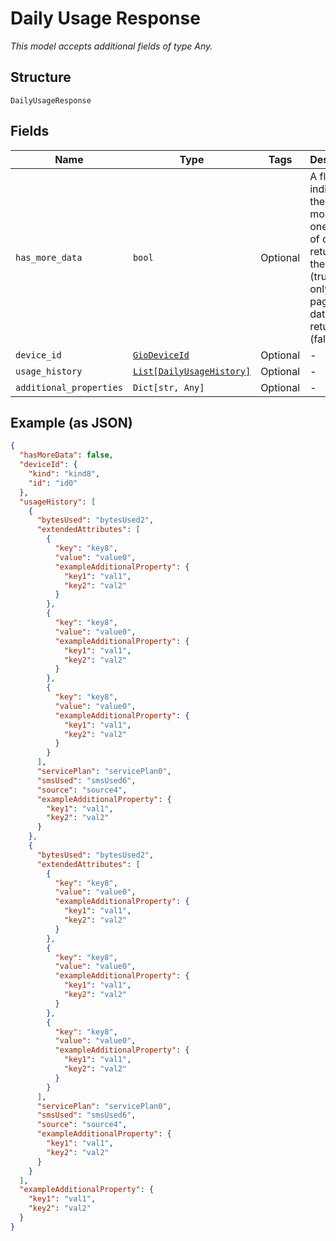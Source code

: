 
# Daily Usage Response

*This model accepts additional fields of type Any.*

## Structure

`DailyUsageResponse`

## Fields

| Name | Type | Tags | Description |
|  --- | --- | --- | --- |
| `has_more_data` | `bool` | Optional | A flag set to indicate if there is more than one page of data returned by the query (true) or if only one page of data returned (false) |
| `device_id` | [`GioDeviceId`](../../doc/models/gio-device-id.md) | Optional | - |
| `usage_history` | [`List[DailyUsageHistory]`](../../doc/models/daily-usage-history.md) | Optional | - |
| `additional_properties` | `Dict[str, Any]` | Optional | - |

## Example (as JSON)

```json
{
  "hasMoreData": false,
  "deviceId": {
    "kind": "kind8",
    "id": "id0"
  },
  "usageHistory": [
    {
      "bytesUsed": "bytesUsed2",
      "extendedAttributes": [
        {
          "key": "key8",
          "value": "value0",
          "exampleAdditionalProperty": {
            "key1": "val1",
            "key2": "val2"
          }
        },
        {
          "key": "key8",
          "value": "value0",
          "exampleAdditionalProperty": {
            "key1": "val1",
            "key2": "val2"
          }
        },
        {
          "key": "key8",
          "value": "value0",
          "exampleAdditionalProperty": {
            "key1": "val1",
            "key2": "val2"
          }
        }
      ],
      "servicePlan": "servicePlan0",
      "smsUsed": "smsUsed6",
      "source": "source4",
      "exampleAdditionalProperty": {
        "key1": "val1",
        "key2": "val2"
      }
    },
    {
      "bytesUsed": "bytesUsed2",
      "extendedAttributes": [
        {
          "key": "key8",
          "value": "value0",
          "exampleAdditionalProperty": {
            "key1": "val1",
            "key2": "val2"
          }
        },
        {
          "key": "key8",
          "value": "value0",
          "exampleAdditionalProperty": {
            "key1": "val1",
            "key2": "val2"
          }
        },
        {
          "key": "key8",
          "value": "value0",
          "exampleAdditionalProperty": {
            "key1": "val1",
            "key2": "val2"
          }
        }
      ],
      "servicePlan": "servicePlan0",
      "smsUsed": "smsUsed6",
      "source": "source4",
      "exampleAdditionalProperty": {
        "key1": "val1",
        "key2": "val2"
      }
    }
  ],
  "exampleAdditionalProperty": {
    "key1": "val1",
    "key2": "val2"
  }
}
```

